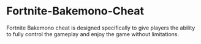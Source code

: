 # Fortnite-Bakemono-Cheat
Fortnite Bakemono cheat is designed specifically to give players the ability to fully control the gameplay and enjoy the game without limitations.
